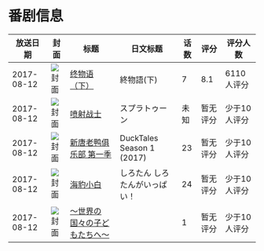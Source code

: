 # 番剧信息

|放送日期|封面|标题|日文标题|话数|评分|评分人数|
|---|---|---|---|---|---|---|
|2017-08-12|![封面](https://lain.bgm.tv/pic/cover/c/53/29/175596_Dp6j4.jpg)|[终物语（下）](https://bangumi.tv/subject/175596)|終物語(下)|7|8.1|6110人评分|
|2017-08-12|![封面](https://lain.bgm.tv/pic/cover/c/69/0f/219991_cZviZ.jpg)|[喷射战士](https://bangumi.tv/subject/219991)|スプラトゥーン|未知|暂无评分|少于10人评分|
|2017-08-12|![封面](https://lain.bgm.tv/pic/cover/c/cd/f1/220342_fb302.jpg)|[新唐老鸭俱乐部 第一季](https://bangumi.tv/subject/220342)|DuckTales Season 1 (2017)|23|暂无评分|少于10人评分|
|2017-08-12|![封面](https://lain.bgm.tv/pic/cover/c/d8/25/242592_6631e.jpg)|[海豹小白](https://bangumi.tv/subject/242592)|しろたん しろたんがいっぱい！|24|暂无评分|少于10人评分|
|2017-08-12|![封面](https://lain.bgm.tv/pic/cover/c/4d/b7/302377_fv3f3.jpg)|[～世界の国々の子どもたちへ～](https://bangumi.tv/subject/302377)||1|暂无评分|少于10人评分|
